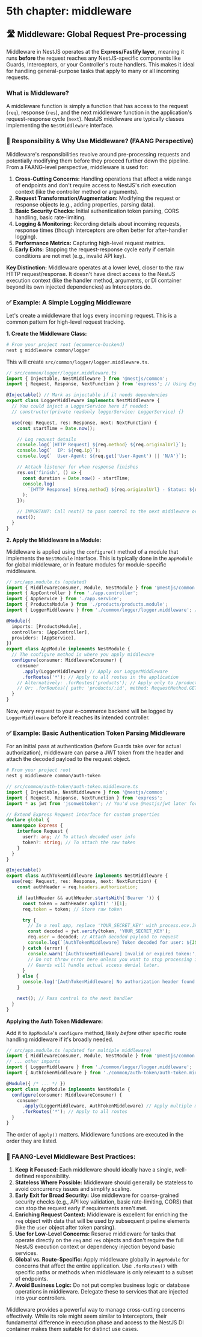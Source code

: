 <immersive type="text/markdown">

# 5th chapter: middleware

## 🛣️ Middleware: Global Request Pre-processing

Middleware in NestJS operates at the **Express/Fastify layer**, meaning it runs **before** the request reaches any NestJS-specific components like Guards, Interceptors, or your Controller's route handlers. This makes it ideal for handling general-purpose tasks that apply to many or all incoming requests.

### What is Middleware?

A middleware function is simply a function that has access to the request (`req`), response (`res`), and the next middleware function in the application's request-response cycle (`next`). NestJS middleware are typically classes implementing the `NestMiddleware` interface.

### 🎯 Responsibility & Why Use Middleware? (FAANG Perspective)

Middleware's responsibilities revolve around pre-processing requests and potentially modifying them before they proceed further down the pipeline. From a FAANG-level perspective, middleware is used for:

1.  **Cross-Cutting Concerns:** Handling operations that affect a wide range of endpoints and don't require access to NestJS's rich execution context (like the controller method or arguments).
2.  **Request Transformation/Augmentation:** Modifying the request or response objects (e.g., adding properties, parsing data).
3.  **Basic Security Checks:** Initial authentication token parsing, CORS handling, basic rate-limiting.
4.  **Logging & Monitoring:** Recording details about incoming requests, response times (though interceptors are often better for after-handler logging).
5.  **Performance Metrics:** Capturing high-level request metrics.
6.  **Early Exits:** Stopping the request-response cycle early if certain conditions are not met (e.g., invalid API key).

**Key Distinction:** Middleware operates at a lower level, closer to the raw HTTP request/response. It doesn't have direct access to the NestJS execution context (like the handler method, arguments, or DI container beyond its own injected dependencies) as Interceptors do.

### ✅ Example: A Simple Logging Middleware

Let's create a middleware that logs every incoming request. This is a common pattern for high-level request tracking.

**1. Create the Middleware Class:**

```bash
# From your project root (ecommerce-backend)
nest g middleware common/logger
```

This will create `src/common/logger/logger.middleware.ts`.

```typescript
// src/common/logger/logger.middleware.ts
import { Injectable, NestMiddleware } from '@nestjs/common';
import { Request, Response, NextFunction } from 'express'; // Using Express types for clarity

@Injectable() // Mark as injectable if it needs dependencies
export class LoggerMiddleware implements NestMiddleware {
  // You could inject a LoggerService here if needed:
  // constructor(private readonly loggerService: LoggerService) {}

  use(req: Request, res: Response, next: NextFunction) {
    const startTime = Date.now();

    // Log request details
    console.log(`[HTTP Request] ${req.method} ${req.originalUrl}`);
    console.log(`  IP: ${req.ip}`);
    console.log(`  User-Agent: ${req.get('User-Agent') || 'N/A'}`);

    // Attach listener for when response finishes
    res.on('finish', () => {
      const duration = Date.now() - startTime;
      console.log(
        `[HTTP Response] ${req.method} ${req.originalUrl} - Status: ${res.statusCode} - Duration: ${duration}ms`,
      );
    });

    // IMPORTANT: Call next() to pass control to the next middleware or route handler
    next();
  }
}
```

**2. Apply the Middleware in a Module:**

Middleware is applied using the `configure()` method of a module that implements the `NestModule` interface. This is typically done in the `AppModule` for global middleware, or in feature modules for module-specific middleware.

```typescript
// src/app.module.ts (updated)
import { MiddlewareConsumer, Module, NestModule } from '@nestjs/common';
import { AppController } from './app.controller';
import { AppService } from './app.service';
import { ProductsModule } from './products/products.module';
import { LoggerMiddleware } from './common/logger/logger.middleware'; // Import our middleware

@Module({
  imports: [ProductsModule],
  controllers: [AppController],
  providers: [AppService],
})
export class AppModule implements NestModule {
  // The configure method is where you apply middleware
  configure(consumer: MiddlewareConsumer) {
    consumer
      .apply(LoggerMiddleware) // Apply our LoggerMiddleware
      .forRoutes('*'); // Apply to all routes in the application
    // Alternatively: .forRoutes('products'); // Apply only to /products routes
    // Or: .forRoutes({ path: 'products/:id', method: RequestMethod.GET }); // Specific route and method
  }
}
```

Now, every request to your e-commerce backend will be logged by `LoggerMiddleware` before it reaches its intended controller.

### ✅ Example: Basic Authentication Token Parsing Middleware

For an initial pass at authentication (before Guards take over for actual authorization), middleware can parse a JWT token from the header and attach the decoded payload to the request object.

```bash
# From your project root
nest g middleware common/auth-token
```

```typescript
// src/common/auth-token/auth-token.middleware.ts
import { Injectable, NestMiddleware } from '@nestjs/common';
import { Request, Response, NextFunction } from 'express';
import * as jwt from 'jsonwebtoken'; // You'd use @nestjs/jwt later for proper JWT handling

// Extend Express Request interface for custom properties
declare global {
  namespace Express {
    interface Request {
      user?: any; // To attach decoded user info
      token?: string; // To attach the raw token
    }
  }
}

@Injectable()
export class AuthTokenMiddleware implements NestMiddleware {
  use(req: Request, res: Response, next: NextFunction) {
    const authHeader = req.headers.authorization;

    if (authHeader && authHeader.startsWith('Bearer ')) {
      const token = authHeader.split(' ')[1];
      req.token = token; // Store raw token

      try {
        // In a real app, replace 'YOUR_SECRET_KEY' with process.env.JWT_SECRET
        const decoded = jwt.verify(token, 'YOUR_SECRET_KEY');
        req.user = decoded; // Attach decoded payload to request
        console.log(`[AuthTokenMiddleware] Token decoded for user: ${JSON.stringify(decoded)}`);
      } catch (error) {
        console.warn('[AuthTokenMiddleware] Invalid or expired token:', error.message);
        // Do not throw error here unless you want to stop processing immediately.
        // Guards will handle actual access denial later.
      }
    } else {
      console.log('[AuthTokenMiddleware] No authorization header found.');
    }

    next(); // Pass control to the next handler
  }
}
```

**Applying the Auth Token Middleware:**

Add it to `AppModule`'s `configure` method, likely *before* other specific route handling middleware if it's broadly needed.

```typescript
// src/app.module.ts (updated for multiple middleware)
import { MiddlewareConsumer, Module, NestModule } from '@nestjs/common';
// ... other imports
import { LoggerMiddleware } from './common/logger/logger.middleware';
import { AuthTokenMiddleware } from './common/auth-token/auth-token.middleware';

@Module({ /* ... */ })
export class AppModule implements NestModule {
  configure(consumer: MiddlewareConsumer) {
    consumer
      .apply(LoggerMiddleware, AuthTokenMiddleware) // Apply multiple middleware in order
      .forRoutes('*'); // Apply to all routes
  }
}
```

The order of `apply()` matters. Middleware functions are executed in the order they are listed.

### 🧠 FAANG-Level Middleware Best Practices:

1.  **Keep it Focused:** Each middleware should ideally have a single, well-defined responsibility.
2.  **Stateless Where Possible:** Middleware should generally be stateless to avoid concurrency issues and simplify scaling.
3.  **Early Exit for Broad Security:** Use middleware for coarse-grained security checks (e.g., API key validation, basic rate-limiting, CORS) that can stop the request early if requirements aren't met.
4.  **Enriching Request Context:** Middleware is excellent for enriching the `req` object with data that will be used by subsequent pipeline elements (like the `user` object after token parsing).
5.  **Use for Low-Level Concerns:** Reserve middleware for tasks that operate directly on the `req` and `res` objects and don't require the full NestJS execution context or dependency injection beyond basic services.
6.  **Global vs. Route-Specific:** Apply middleware globally in `AppModule` for concerns that affect the entire application. Use `.forRoutes()` with specific paths or methods when middleware is only relevant to a subset of endpoints.
7.  **Avoid Business Logic:** Do not put complex business logic or database operations in middleware. Delegate these to services that are injected into your controllers.

Middleware provides a powerful way to manage cross-cutting concerns effectively. While its role might seem similar to Interceptors, their fundamental difference in execution phase and access to the NestJS DI container makes them suitable for distinct use cases.